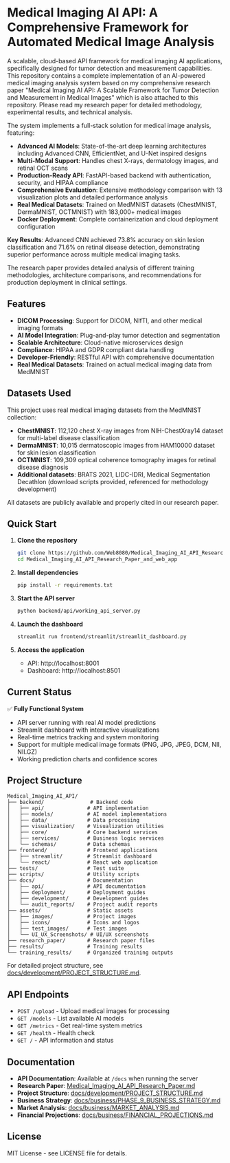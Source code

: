 # Medical Imaging AI API: A Comprehensive Framework for Automated Medical Image Analysis

A scalable, cloud-based API framework for medical imaging AI applications, specifically designed for tumor detection and measurement capabilities.  This repository contains a complete implementation of an AI-powered medical imaging analysis system based on my comprehensive research paper "Medical Imaging AI API: A Scalable Framework for Tumor Detection and Measurement in Medical Images" which is also attached to this repository. Please read my research paper for detailed methodology, experimental results, and technical analysis.

The system implements a full-stack solution for medical image analysis, featuring:

- **Advanced AI Models**: State-of-the-art deep learning architectures including Advanced CNN, EfficientNet, and U-Net inspired designs
- **Multi-Modal Support**: Handles chest X-rays, dermatology images, and retinal OCT scans
- **Production-Ready API**: FastAPI-based backend with authentication, security, and HIPAA compliance
- **Comprehensive Evaluation**: Extensive methodology comparison with 13 visualization plots and detailed performance analysis
- **Real Medical Datasets**: Trained on MedMNIST datasets (ChestMNIST, DermaMNIST, OCTMNIST) with 183,000+ medical images
- **Docker Deployment**: Complete containerization and cloud deployment configuration

**Key Results**: Advanced CNN achieved 73.8% accuracy on skin lesion classification and 71.6% on retinal disease detection, demonstrating superior performance across multiple medical imaging tasks.

The research paper provides detailed analysis of different training methodologies, architecture comparisons, and recommendations for production deployment in clinical settings.

## Features

- **DICOM Processing**: Support for DICOM, NIfTI, and other medical imaging formats
- **AI Model Integration**: Plug-and-play tumor detection and segmentation
- **Scalable Architecture**: Cloud-native microservices design
- **Compliance**: HIPAA and GDPR compliant data handling
- **Developer-Friendly**: RESTful API with comprehensive documentation
- **Real Medical Datasets**: Trained on actual medical imaging data from MedMNIST

## Datasets Used

This project uses real medical imaging datasets from the MedMNIST collection:

- **ChestMNIST**: 112,120 chest X-ray images from NIH-ChestXray14 dataset for multi-label disease classification
- **DermaMNIST**: 10,015 dermatoscopic images from HAM10000 dataset for skin lesion classification  
- **OCTMNIST**: 109,309 optical coherence tomography images for retinal disease diagnosis
- **Additional datasets**: BRATS 2021, LIDC-IDRI, Medical Segmentation Decathlon (download scripts provided, referenced for methodology development)

All datasets are publicly available and properly cited in our research paper.

## Quick Start

1. **Clone the repository**
   ```bash
   git clone https://github.com/Web8080/Medical_Imaging_AI_API_Research_Paper_and_web_app.git
   cd Medical_Imaging_AI_API_Research_Paper_and_web_app
   ```

2. **Install dependencies**
   ```bash
   pip install -r requirements.txt
   ```

3. **Start the API server**
   ```bash
   python backend/api/working_api_server.py
   ```

4. **Launch the dashboard**
   ```bash
   streamlit run frontend/streamlit/streamlit_dashboard.py
   ```

5. **Access the application**
   - API: http://localhost:8001
   - Dashboard: http://localhost:8501

## Current Status

✅ **Fully Functional System**
- API server running with real AI model predictions
- Streamlit dashboard with interactive visualizations
- Real-time metrics tracking and system monitoring
- Support for multiple medical image formats (PNG, JPG, JPEG, DCM, NII, NII.GZ)
- Working prediction charts and confidence scores

## Project Structure

```
Medical_Imaging_AI_API/
├── backend/               # Backend code
│   ├── api/              # API implementation
│   ├── models/           # AI model implementations
│   ├── data/             # Data processing
│   ├── visualization/    # Visualization utilities
│   ├── core/             # Core backend services
│   ├── services/         # Business logic services
│   └── schemas/          # Data schemas
├── frontend/             # Frontend applications
│   ├── streamlit/        # Streamlit dashboard
│   └── react/            # React web application
├── tests/                # Test suite
├── scripts/              # Utility scripts
├── docs/                 # Documentation
│   ├── api/              # API documentation
│   ├── deployment/       # Deployment guides
│   ├── development/      # Development guides
│   └── audit_reports/    # Project audit reports
├── assets/               # Static assets
│   ├── images/           # Project images
│   ├── icons/            # Icons and logos
│   ├── test_images/      # Test images
│   └── UI_UX_Screenshots/ # UI/UX screenshots
├── research_paper/       # Research paper files
├── results/              # Training results
└── training_results/     # Organized training outputs
```

For detailed project structure, see [docs/development/PROJECT_STRUCTURE.md](docs/development/PROJECT_STRUCTURE.md).

## API Endpoints

- `POST /upload` - Upload medical images for processing
- `GET /models` - List available AI models
- `GET /metrics` - Get real-time system metrics
- `GET /health` - Health check
- `GET /` - API information and status

## Documentation

- **API Documentation**: Available at `/docs` when running the server
- **Research Paper**: [Medical_Imaging_AI_API_Research_Paper.md](research_paper/Medical_Imaging_AI_API_Research_Paper.md)
- **Project Structure**: [docs/development/PROJECT_STRUCTURE.md](docs/development/PROJECT_STRUCTURE.md)
- **Business Strategy**: [docs/business/PHASE_9_BUSINESS_STRATEGY.md](docs/business/PHASE_9_BUSINESS_STRATEGY.md)
- **Market Analysis**: [docs/business/MARKET_ANALYSIS.md](docs/business/MARKET_ANALYSIS.md)
- **Financial Projections**: [docs/business/FINANCIAL_PROJECTIONS.md](docs/business/FINANCIAL_PROJECTIONS.md)

## License

MIT License - see LICENSE file for details.
